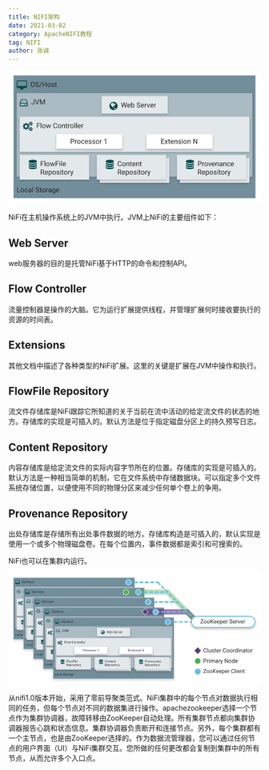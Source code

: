 ```yaml
---
title: NIFI架构
date: 2021-03-02
category: ApacheNIFI教程
tag: NIFI
author: 张诚
---
```


![](./img/zero-leader-node.png)

NiFi在主机操作系统上的JVM中执行。JVM上NiFi的主要组件如下：

## Web Server

web服务器的目的是托管NiFi基于HTTP的命令和控制API。

## Flow Controller
流量控制器是操作的大脑。它为运行扩展提供线程，并管理扩展何时接收要执行的资源的时间表。

## Extensions
其他文档中描述了各种类型的NiFi扩展。这里的关键是扩展在JVM中操作和执行。

## FlowFile Repository
流文件存储库是NiFi跟踪它所知道的关于当前在流中活动的给定流文件的状态的地方。存储库的实现是可插入的。默认方法是位于指定磁盘分区上的持久预写日志。

## Content Repository
内容存储库是给定流文件的实际内容字节所在的位置。存储库的实现是可插入的。默认方法是一种相当简单的机制，它在文件系统中存储数据块。可以指定多个文件系统存储位置，以便使用不同的物理分区来减少任何单个卷上的争用。

## Provenance Repository
出处存储库是存储所有出处事件数据的地方。存储库构造是可插入的，默认实现是使用一个或多个物理磁盘卷。在每个位置内，事件数据都是索引和可搜索的。

NiFi也可以在集群内运行。

![](./img/zero-leader-cluster.png)

从nifi1.0版本开始，采用了零前导聚类范式。NiFi集群中的每个节点对数据执行相同的任务，但每个节点对不同的数据集进行操作。apachezookeeper选择一个节点作为集群协调器，故障转移由ZooKeeper自动处理。所有集群节点都向集群协调器报告心跳和状态信息。集群协调器负责断开和连接节点。另外，每个集群都有一个主节点，也是由ZooKeeper选择的。作为数据流管理器，您可以通过任何节点的用户界面（UI）与NiFi集群交互。您所做的任何更改都会复制到集群中的所有节点，从而允许多个入口点。